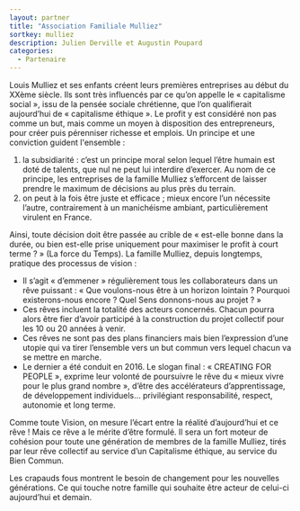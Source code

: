 ```yaml
---
layout: partner
title: "Association Familiale Mulliez"
sortkey: mulliez
description: Julien Derville et Augustin Poupard
categories:
  - Partenaire
---
```

Louis Mulliez et ses enfants créent leurs premières entreprises au début du XXème siècle. Ils sont très influencés par ce qu’on appelle le « capitalisme social », issu de la pensée sociale chrétienne, que l’on qualifierait aujourd’hui de « capitalisme éthique ». Le profit y est considéré non pas comme un but, mais comme un moyen à disposition des entrepreneurs, pour créer puis pérenniser richesse et emplois. Un principe et une conviction guident l'ensemble :

1. la subsidiarité : c’est un principe moral selon lequel l’être humain est doté de talents, que nul ne peut lui interdire d’exercer. Au nom de ce principe, les entreprises de la famille Mulliez s’efforcent de laisser prendre le maximum de décisions au plus près du terrain.
2. on peut à la fois être juste et efficace ; mieux encore l’un nécessite l’autre, contrairement à un manichéisme ambiant, particulièrement virulent en France.

Ainsi, toute décision doit être passée au crible de « est-elle bonne dans la durée, ou bien est-elle prise uniquement pour maximiser le profit à court terme ? » (La force du Temps).
La famille Mulliez, depuis longtemps, pratique des processus de vision :

- Il s’agit « d’emmener » régulièrement tous les collaborateurs dans un rêve puissant : « Que voulons-nous être à un horizon lointain ? Pourquoi existerons-nous encore ? Quel Sens donnons-nous au projet ? »
- Ces rêves incluent la totalité des acteurs concernés. Chacun pourra alors être fier d’avoir participé à la construction du projet collectif pour les 10 ou 20 années à venir.
- Ces rêves ne sont pas des plans financiers mais bien l’expression d’une utopie qui va tirer l’ensemble vers un but commun vers lequel chacun va se mettre en marche.
- Le dernier a été conduit en 2016. Le slogan final : « CREATING FOR PEOPLE », exprime leur volonté de poursuivre le rêve du « mieux vivre pour le plus grand nombre », d’être des accélérateurs d’apprentissage, de développement individuels… privilégiant responsabilité, respect, autonomie et long terme.

Comme toute Vision, on mesure l’écart entre la réalité d’aujourd’hui et ce rêve ! Mais ce rêve a le mérite d’être formulé. Il sera un fort moteur de cohésion pour toute une génération de membres de la famille Mulliez, tirés par leur rêve collectif au service d’un Capitalisme éthique, au service du Bien Commun.

Les crapauds fous montrent le besoin de changement pour les nouvelles générations. Ce qui touche notre famille qui souhaite être acteur de celui-ci aujourd’hui et demain.
